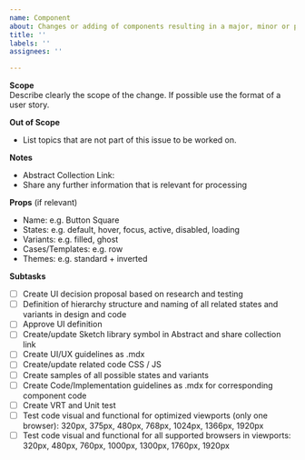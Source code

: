 ```yaml
---
name: Component
about: Changes or adding of components resulting in a major, minor or patch release
title: ''
labels: ''
assignees: ''

---
```


**Scope**  
Describe clearly the scope of the change. If possible use the format of a user story.

**Out of Scope**  
- List topics that are not part of this issue to be worked on.

**Notes**  
- Abstract Collection Link:
- Share any further information that is relevant for processing

**Props** (if relevant)  
- Name: e.g. Button Square
- States: e.g. default, hover, focus, active, disabled, loading
- Variants: e.g. filled, ghost
- Cases/Templates: e.g. row
- Themes: e.g. standard + inverted

**Subtasks**  
- [ ] Create UI decision proposal based on research and testing
- [ ] Definition of hierarchy structure and naming of all related states and variants in design and code
- [ ] Approve UI definition
- [ ] Create/update Sketch library symbol in Abstract and share collection link
- [ ] Create UI/UX guidelines as .mdx
- [ ] Create/update related code CSS / JS
- [ ] Create samples of all possible states and variants
- [ ] Create Code/Implementation guidelines as .mdx for corresponding component code
- [ ] Create VRT and Unit test
- [ ] Test code visual and functional for optimized viewports (only one browser): 320px, 375px, 480px, 768px, 1024px, 1366px, 1920px
- [ ] Test code visual and functional for all supported browsers in viewports: 320px, 480px, 760px, 1000px, 1300px, 1760px, 1920px
